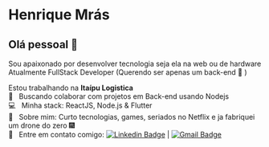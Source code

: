 # Henrique Mrás

## Olá pessoal 👋
Sou apaixonado por desenvolver tecnologia seja ela na web ou de hardware
Atualmente FullStack Developer (Querendo ser apenas um back-end :satellite: )

 Estou trabalhando na **Itaípu Logistica**
 <br/> :loudspeaker: &nbsp; Buscando colaborar com projetos em Back-end usando Nodejs
 <br/> :computer: &nbsp; Minha stack: ReactJS, Node.js & Flutter
 <br/> 💬  &nbsp; Sobre mim: Curto tecnologias, games, seriados no Netflix e ja fabriquei um drone do zero :fireworks:
 <br/> :email: &nbsp; Entre em contato comigo: [![Linkedin Badge](https://img.shields.io/badge/-HenriqueMrás-blue?style=flat-square&logo=Linkedin&logoColor=white&link=https://www.linkedin.com/in/henriquemras)](https://www.https://www.linkedin.com/in/henriquemras) 
| 
[![Gmail Badge](https://img.shields.io/badge/-henriqueemras@gmail.com-c14438?style=flat-square&logo=Gmail&logoColor=white&link=mailto:henriqueemras@gmail.com)](mailto:henriqueemras@gmail.com)
